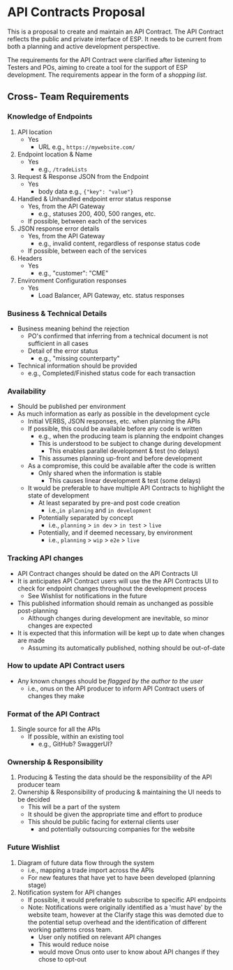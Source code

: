 # API Contracts Proposal
This is a proposal to create and maintain an API Contract.  The API Contract reflects the public and private interface of ESP. It needs to be current from both a planning and active development perspective.

The requirements for the API Contract were clarified after listening to Testers and POs, aiming to create a tool for the support of ESP development.  The requirements appear in the form of a _shopping list_. 


## Cross- Team Requirements

### Knowledge of Endpoints
1. API location
   * Yes
     * URL e.g., `https://mywebsite.com/`
1. Endpoint location & Name
   * Yes
     * e.g., `/tradeLists`
1. Request & Response JSON from the Endpoint
   * Yes
     * body data e.g., `{"key": "value"}`
1. Handled & Unhandled endpoint error status response
   * Yes, from the API Gateway
     * e.g., statuses 200, 400, 500 ranges, etc.
   * If possible, between each of the services
1. JSON response error details
   * Yes, from the API Gateway
     * e.g., invalid content, regardless of response status code
   * If possible, between each of the services
1. Headers
   * Yes
     * e.g., "customer": "CME"
1. Environment Configuration responses
   * Yes
      * Load Balancer, API Gateway, etc. status responses

### Business & Technical Details
* Business meaning behind the rejection
  * PO's confirmed that inferring from a technical document is not sufficient in all cases
  * Detail of the error status
    * e.g., "missing counterparty"
* Technical information should be provided
    * e.g., Completed/Finished status code for each transaction
      
### Availability
* Should be published per environment
* As much information as early as possible in the development cycle
  * Initial VERBS, JSON responses, etc. when planning the APIs
  * If possible, this could be available before any code is written
    * e.g., when the producing team is planning the endpoint changes
    * This is understood to be subject to change during development
      * This enables parallel development & test (no delays)
    * This assumes planning up-front and before development
  * As a compromise, this could be available after the code is written
    * Only shared when the information is stable
      * This causes linear development & test (some delays)
  * It would be preferable to have multiple API Contracts to highlight the state of development
    * At least separated by pre-and post code creation
      * i.e.,`in planning` and `in development`
    * Potentially separated by concept 
      * i.e., `planning` > `in dev` > `in test` > `live`
    * Potentially, and if deemed necessary, by environment
      * i.e., `planning` > `wip` > `e2e` > `live`
    
### Tracking API changes
* API Contract changes should be dated on the API Contracts UI
* It is anticipates API Contract users will use the the API Contracts UI to check for endpoint changes throughout the development process
   * See Wishlist for notifications in the future
* This published information should remain as unchanged as possible post-planning
  * Although changes during development are inevitable, so minor changes are expected
* It is expected that this information will be kept up to date when changes are made
  * Assuming its automatically published, nothing should be out-of-date
  
### How to update API Contract users
* Any known changes should be *flagged by the author to the user* 
  * i.e., onus on the API producer to inform API Contract users of changes they make
  
### Format of the API Contract
1. Single source for all the APIs
   * If possible, within an existing tool
     * e.g., GitHub? SwaggerUI?
     
### Ownership & Responsibility
1. Producing & Testing the data should be the responsibility of the API producer team
1. Ownership & Responsibility of producing & maintaining the UI needs to be decided
   * This will be a part of the system 
   * It should be given the appropriate time and effort to produce
   * This should be public facing for external clients user
      * and potentially outsourcing companies for the website
    
### Future Wishlist
1. Diagram of future data flow through the system
   * i.e., mapping a trade import across the APIs
   * For new features that have yet to have been developed (planning stage)
1. Notification system for API changes
   * If possible, it would preferable to subscribe to specific API endpoints
   * Note: Notifications were originally identified as a 'must have' by the website team, however at the Clarify stage this was demoted due to the potential setup overhead and the identification of different working patterns cross team. 
     * User only notified on relevant API changes
     * This would reduce noise
     * would move Onus onto user to know about API changes if they chose to opt-out

  
